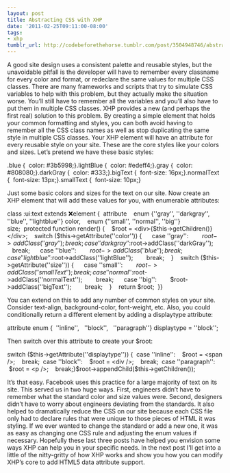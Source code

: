 ```yaml
---
layout: post
title: Abstracting CSS with XHP
date: '2011-02-25T09:11:00-08:00'
tags:
- xhp
tumblr_url: http://codebeforethehorse.tumblr.com/post/3504948746/abstracting-css-with-xhp
---
```

A good site design uses a consistent palette and reusable styles, but the unavoidable pitfall is the developer will have to remember every classname for every color and format, or redeclare the same values for multiple CSS classes. There are many frameworks and scripts that try to simulate CSS variables to help with this problem, but they actually make the situation worse. You’ll still have to remember all the variables and you’ll also have to put them in multiple CSS classes. XHP provides a new (and perhaps the first real) solution to this problem. By creating a simple element that holds your common formatting and styles, you can both avoid having to remember all the CSS class names as well as stop duplicating the same style in multiple CSS classes.
Your XHP element will have an attribute for every reusable style on your site. These are the core styles like your colors and sizes. Let’s pretend we have these basic styles:

.blue {  color: #3b5998;}.lightBlue {  color: #edeff4;}.gray {  color: #808080;}.darkGray {  color: #333;}.bigText {  font-size: 16px;}.normalText {  font-size: 13px;}.smallText {  font-size: 10px;}

Just some basic colors and sizes for the text on our site. Now create an XHP element that will add these values for you, with enumerable attributes:

class :ui:text extends :x:element {  attribute    enum {''gray'', ''darkgray'', ''blue'', ''lightblue''} color,    enum {''small'', ''normal'', ''big''} size;  protected function render() {    $root = <div>{$this->getChildren()}</div>;    switch ($this->getAttribute(''color'')) {      case ''gray'':        $root->addClass(''gray'');        break;      case ''darkgray'':        $root->addClass(''darkGray'');        break;      case ''blue'':        $root->addClass(''blue'');        break;      case ''lightblue'':        $root->addClass(''lightBlue'');        break;    }    switch ($this->getAttribute(''size'')) {      case ''small'':        $root->addClass(''smallText'');        break;      case ''normal'':        $root->addClass(''normalText'');        break;      case ''big'':        $root->addClass(''bigText'');        break;    }    return $root;  }} 

You can extend on this to add any number of common styles on your site. Consider text-align, background-color, font-weight, etc. Also, you could conditionally return a different element by adding a displaytype attribute:

attribute enum {  ''inline'',   ''block'',   ''paragraph''} displaytype = ''block'';

Then switch over this attribute to create your $root:

switch ($this->getAttribute(''displaytype'')) {  case ''inline'':    $root = <span />;    break;  case ''block'':    $root = <div />;    break;  case ''paragraph'':    $root = <p />;    break;}$root->appendChild($this->getChildren());

It’s that easy. Facebook uses this practice for a large majority of text on its site. This served us in two huge ways. First, engineers didn’t have to remember what the standard color and size values were. Second, designers didn’t have to worry about engineers deviating from the standards. It also helped to dramatically reduce the CSS on our site because each CSS file only had to declare rules that were unique to those pieces of HTML it was styling. If we ever wanted to change the standard or add a new one, it was as easy as changing one CSS rule and adjusting the enum values if necessary.
Hopefully these last three posts have helped you envision some ways XHP can help you in your specific needs. In the next post I’ll get into a little of the nitty-gritty of how XHP works and show you how you can modify XHP’s core to add HTML5 data attribute support.
